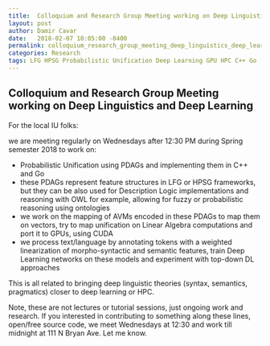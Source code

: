 ```yaml
---
title:  Colloquium and Research Group Meeting working on Deep Linguistics and Deep Learning
layout: post
author: Damir Cavar
date:   2018-02-07 10:05:00 -0400
permalink: colloquium_research_group_meeting_deep_linguistics_deep_learning
categories: Research
tags: LFG HPSG Probabilistic Unification Deep Learning GPU HPC C++ Go
---
```

## Colloquium and Research Group Meeting working on Deep Linguistics and Deep Learning

For the local IU folks:

we are meeting regularly on Wednesdays after 12:30 PM during Spring semester 2018 to work on:

- Probabilistic Unification using PDAGs and implementing them in C++ and Go
- these PDAGs represent feature structures in LFG or HPSG frameworks, but they can be also used for Description Logic implementations and reasoning with OWL for example, allowing for fuzzy or probabilistic reasoning using ontologies
- we work on the mapping of AVMs encoded in these PDAGs to map them on vectors, try to map unification on Linear Algebra computations and port it to GPUs, using CUDA
- we process text/language by annotating tokens with a weighted linearization of morpho-syntactic and semantic features, train Deep Learning networks on these models and experiment with top-down DL approaches

This is all related to bringing deep linguistic theories (syntax, semantics, pragmatics) closer to deep learning or HPC.

Note, these are not lectures or tutorial sessions, just ongoing work and research. If you interested in contributing to something along these lines, open/free source code, we meet Wednesdays at 12:30 and work till midnight at 111 N Bryan Ave. Let me know.

